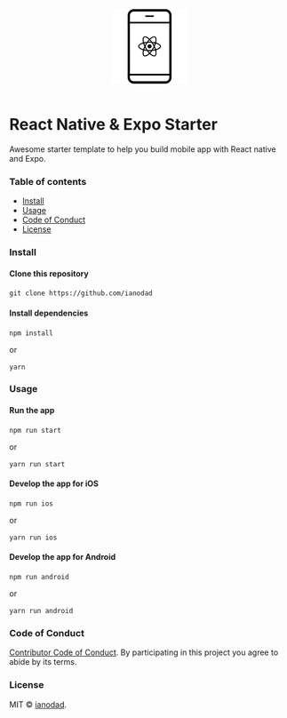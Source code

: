 <p align="center">
  <img src="https://raw.githubusercontent.com/alexdevero/react-native-expo-starter/master/docs/react-native-expo-starter-logo.png" width="135" align="center">
  <br>
  <br>
</p>


# React Native & Expo Starter

Awesome starter template to help you build mobile app with React native and Expo.

### Table of contents

* [Install](#install)
* [Usage](#usage)
* [Code of Conduct](#code-of-conduct)
* [License](#license)

### Install

#### Clone this repository

```
git clone https://github.com/ianodad
```

#### Install dependencies

```
npm install
```
or
```
yarn
```

### Usage

#### Run the app

```
npm run start
```
or
```
yarn run start
```

#### Develop the app for iOS

```
npm run ios
```
or
```
yarn run ios
```

#### Develop the app for Android

```
npm run android
```
or
```
yarn run android
```

### Code of Conduct

[Contributor Code of Conduct](code-of-conduct.md). By participating in this project you agree to abide by its terms.

### License

MIT © [ianodad](https://github.com/Ianodad).
